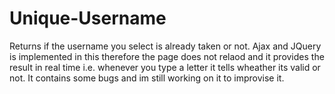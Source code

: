 # Unique-Username
Returns if the username you select is already taken or not. 
Ajax and JQuery is implemented in this therefore the page does not relaod and it provides the result in real time i.e. whenever you type a letter it tells wheather its valid or not.
It contains some bugs and im still working on it to improvise it.
